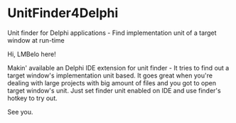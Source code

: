 # UnitFinder4Delphi
Unit finder for Delphi applications - Find implementation unit of a target window at run-time

Hi, LMBelo here!

Makin' available an Delphi IDE extension for unit finder - It tries to find out a target window's implementation unit based.
It goes great when you're dealing with large projects with big amount of files and you got to open target window's unit.
Just set finder unit enabled on IDE and use finder's hotkey to try out.

See you.
